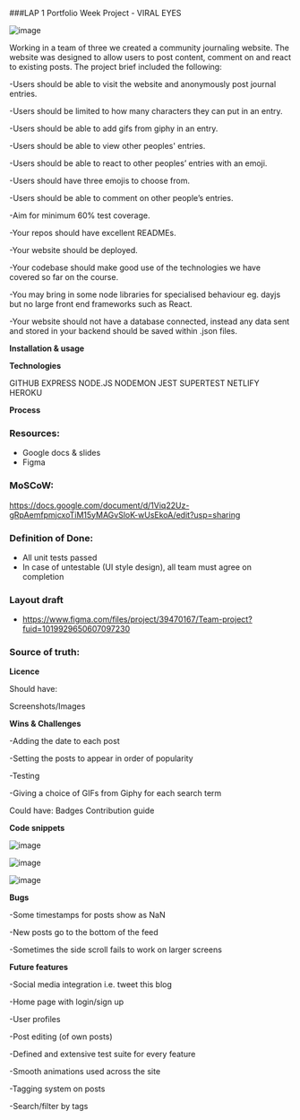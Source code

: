 ###LAP 1 Portfolio Week Project - VIRAL EYES

![image](https://user-images.githubusercontent.com/32695213/136435367-5548f821-4b7d-46e6-8784-513460ccd18a.png)

Working in a team of three we created a community journaling website. The website was designed to allow users to post content, comment on and react to existing posts. The project brief included the following:

-Users should be able to visit the website and anonymously post journal entries.

-Users should be limited to how many characters they can put in an entry.

-Users should be able to add gifs from giphy in an entry.

-Users should be able to view other peoples' entries.

-Users should be able to react to other peoples’ entries with an emoji.

-Users should have three emojis to choose from.

-Users should be able to comment on other people’s entries.

-Aim for minimum 60% test coverage.

-Your repos should have excellent READMEs.

-Your website should be deployed.

-Your codebase should make good use of the technologies we have covered so far on the course.

-You may bring in some node libraries for specialised behaviour eg. dayjs but no large front end frameworks such as React.

-Your website should not have a database connected, instead any data sent and stored in your backend should be saved within .json files.

**Installation & usage**



**Technologies**

GITHUB
EXPRESS
NODE.JS
NODEMON
JEST
SUPERTEST
NETLIFY
HEROKU

**Process**

### Resources:

* Google docs & slides
* Figma

### MoSCoW:

https://docs.google.com/document/d/1Viq22Uz-gRpAemfpmjcxoTiM15yMAGvSloK-wUsEkoA/edit?usp=sharing

### Definition of Done:

* All unit tests passed
* In case of untestable (UI style design), all team must agree on completion

### Layout draft

* https://www.figma.com/files/project/39470167/Team-project?fuid=1019929650607097230
 
### Source of truth:




**Licence**



Should have:

Screenshots/Images

**Wins & Challenges**

-Adding the date to each post

-Setting the posts to appear in order of popularity

-Testing

-Giving a choice of GIFs from Giphy for each search term


Could have:
Badges
Contribution guide

**Code snippets**

![image](https://user-images.githubusercontent.com/32695213/136468934-89cf3562-30dc-4fd6-81f7-545a10dd3e12.png)

![image](https://user-images.githubusercontent.com/32695213/136469128-5958be37-2d5f-4b23-8bdf-44a05b972fde.png)

![image](https://user-images.githubusercontent.com/32695213/136469406-10c44e9e-0b83-4139-8ce7-e3804f301725.png)

**Bugs**

-Some timestamps for posts show as NaN

-New posts go to the bottom of the feed

-Sometimes the side scroll fails to work on larger screens

**Future features**

-Social media integration i.e. tweet this blog

-Home page with login/sign up

-User profiles

-Post editing (of own posts)

-Defined and extensive test suite for every feature

-Smooth animations used across the site

-Tagging system on posts

-Search/filter by tags

